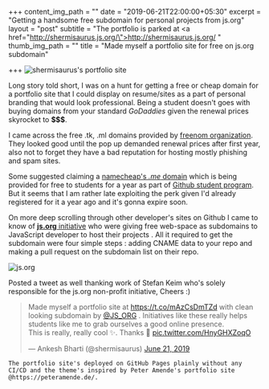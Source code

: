 +++
content_img_path = ""
date = "2019-06-21T22:00:00+05:30"
excerpt = "Getting a handsome free subdomain for personal projects from js.org"
layout = "post"
subtitle = "The portfolio is parked at <a href=\"http://shermisaurus.js.org/\">http://shermisaurus.js.org/</a> "
thumb_img_path = ""
title = "Made myself a portfolio site for free on js.org subdomain"

+++
![shermisaurus's portfolio site](https://i.imgur.com/ETReO3x.png "Portfolio site preview")

Long story told short, I was on a hunt for getting a free or cheap domain for a portfolio site that I could display on resume/sites as a part of personal branding that would look professional. Being a student doesn't goes with buying domains from your standard _GoDaddies_ given the renewal prices skyrocket to **$$$**.

I came across the free .tk, .ml domains provided by [freenom organization](https://www.freenom.com/en/index.html?lang=en). They looked good until the pop up demanded renewal prices after first year, also not to forget they have a bad reputation for hosting mostly phishing and spam sites.

Some suggested claiming  a [namecheap's _.me_ domain](https://nc.me/) which is being provided for free to students for a year as  part of [Github student program](https://education.github.com/pack). But it seems that I am rather late exploiting the perk given I'd already registered for it a year ago and it's gonna expire soon.

On more deep scrolling through other developer's sites on Github I came to know of [**js.org** initiative](https://js.org/) who were giving  free web-space as subdomains to JavaScript developer to host their projects . All it required to get the subdomain were four simple steps : adding CNAME data to your repo and making a pull request on the subdomain list on their repo.

![js.org](https://i.imgur.com/EXJKtU2.jpg "js.org homepage")

Posted a tweet as well thanking work of Stefan Keim who's solely responsible for the  js.org non-profit initiative, Cheers :)

<blockquote class="twitter-tweet" data-lang="en"><p lang="en" dir="ltr">Made myself a portfolio site at <a href="https://t.co/mAzCsDmTZd">https://t.co/mAzCsDmTZd</a> with clean looking subdomain by <a href="https://twitter.com/JS_ORG?ref_src=twsrc%5Etfw">@JS_ORG</a> . Initiatives like these really helps students like me to grab ourselves a good online presence. <br>This is really, really cool ✨. Thanks 🙏 <a href="https://t.co/HnyGHXZoqO">pic.twitter.com/HnyGHXZoqO</a></p>&mdash; Ankesh Bharti (@shermisaurus) <a href="https://twitter.com/shermisaurus/status/1142115564308987905?ref_src=twsrc%5Etfw">June 21, 2019</a></blockquote>
<script async src="https://platform.twitter.com/widgets.js" charset="utf-8"></script>


    The portfolio site's deployed on GitHub Pages plainly without any CI/CD and the theme's inspired by Peter Amende's portfolio site @https://peteramende.de/.